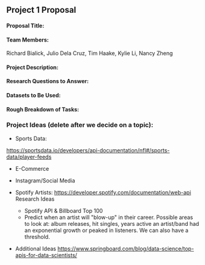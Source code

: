 ## Project 1 Proposal
#### Proposal Title: 

#### Team Members: 
Richard Bialick, Julio Dela Cruz, Tim Haake, Kylie Li, Nancy Zheng

#### Project Description:

#### Research Questions to Answer:
  
#### Datasets to Be Used:

#### Rough Breakdown of Tasks:

### Project Ideas (delete after we decide on a topic):
- Sports Data:
  
https://sportsdata.io/developers/api-documentation/nfl#/sports-data/player-feeds
- E-Commerce
  
- Instagram/Social Media
  
- Spotify Artists:
https://developer.spotify.com/documentation/web-api
  Research Ideas
  - Spotify API & Billboard Top 100
  - Predict when an artist will "blow-up" in their career. Possible areas to look at: album releases, hit singles, years active 
  an artist/band had an exponential growth or peaked in listeners. We can also have a threshold.

- Additional Ideas
https://www.springboard.com/blog/data-science/top-apis-for-data-scientists/

